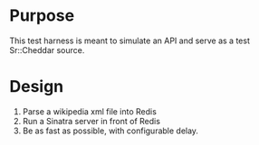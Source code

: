 Purpose
=======
This test harness is meant to simulate an API and serve as a test Sr::Cheddar
source.

Design
======
1. Parse a wikipedia xml file into Redis
2. Run a Sinatra server in front of Redis
3. Be as fast as possible, with configurable delay.

